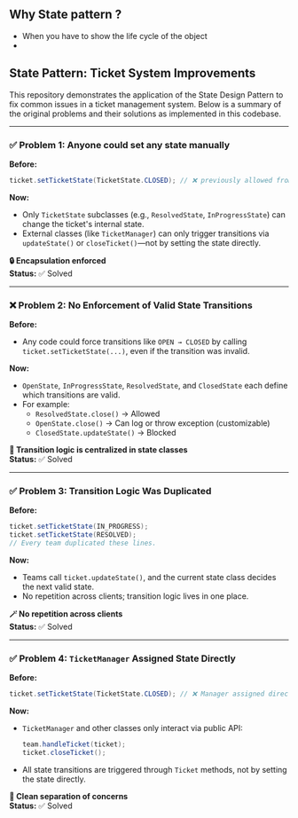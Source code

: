 ## Why State pattern ?
- When you have to show the life cycle of the object
- 
## State Pattern: Ticket System Improvements

This repository demonstrates the application of the State Design Pattern to fix common issues in a ticket management system. Below is a summary of the original problems and their solutions as implemented in this codebase.

---

### ✅ Problem 1: Anyone could set any state manually

**Before:**
```java
ticket.setTicketState(TicketState.CLOSED); // ❌ previously allowed from anywhere
```

**Now:**
- Only `TicketState` subclasses (e.g., `ResolvedState`, `InProgressState`) can change the ticket's internal state.
- External classes (like `TicketManager`) can only trigger transitions via `updateState()` or `closeTicket()`—not by setting the state directly.

**🔒 Encapsulation enforced**  
**Status:** ✅ Solved

---

### ❌ Problem 2: No Enforcement of Valid State Transitions

**Before:**
- Any code could force transitions like `OPEN → CLOSED` by calling `ticket.setTicketState(...)`, even if the transition was invalid.

**Now:**
- `OpenState`, `InProgressState`, `ResolvedState`, and `ClosedState` each define which transitions are valid.
- For example:
    - `ResolvedState.close()` → Allowed
    - `OpenState.close()` → Can log or throw exception (customizable)
    - `ClosedState.updateState()` → Blocked

**🧠 Transition logic is centralized in state classes**  
**Status:** ✅ Solved

---

### ✅ Problem 3: Transition Logic Was Duplicated

**Before:**
```java
ticket.setTicketState(IN_PROGRESS);
ticket.setTicketState(RESOLVED);
// Every team duplicated these lines.
```

**Now:**
- Teams call `ticket.updateState()`, and the current state class decides the next valid state.
- No repetition across clients; transition logic lives in one place.

**🪄 No repetition across clients**  
**Status:** ✅ Solved

---

### ✅ Problem 4: `TicketManager` Assigned State Directly

**Before:**
```java
ticket.setTicketState(TicketState.CLOSED); // ❌ Manager assigned directly
```

**Now:**
- `TicketManager` and other classes only interact via public API:
    ```java
    team.handleTicket(ticket);
    ticket.closeTicket();
    ```
- All state transitions are triggered through `Ticket` methods, not by setting the state directly.

**🧼 Clean separation of concerns**  
**Status:** ✅ Solved
